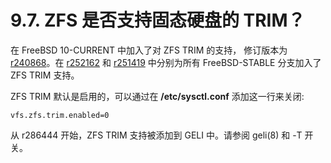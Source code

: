 # 9.7. ZFS 是否支持固态硬盘的 TRIM？

在 FreeBSD 10-CURRENT 中加入了对 ZFS TRIM 的支持， 修订版本为 [r240868](https://svnweb.freebsd.org/changeset/base/240868)。在 [r252162](https://svnweb.freebsd.org/changeset/base/252162) 和 [r251419](https://svnweb.freebsd.org/changeset/base/251419) 中分别为所有 FreeBSD-STABLE 分支加入了 ZFS TRIM 支持。

ZFS TRIM 默认是启用的，可以通过在 **/etc/sysctl.conf** 添加这一行来关闭:

```
vfs.zfs.trim.enabled=0
```

从 r286444 开始，ZFS TRIM 支持被添加到 GELI 中。请参阅 geli(8) 和 -T 开关。
